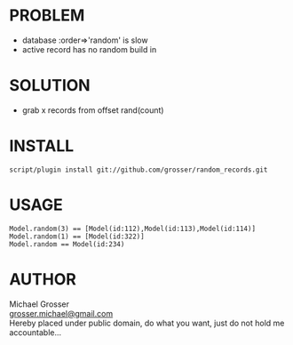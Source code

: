 PROBLEM
=======
 - database :order=>'random' is slow
 - active record has no random build in

SOLUTION
========
 - grab x records from offset rand(count)

INSTALL
=======
`script/plugin install git://github.com/grosser/random_records.git`

USAGE
=====

    Model.random(3) == [Model(id:112),Model(id:113),Model(id:114)]
    Model.random(1) == [Model(id:322)]
    Model.random == Model(id:234)
 
AUTHOR
======
Michael Grosser  
grosser.michael@gmail.com  
Hereby placed under public domain, do what you want, just do not hold me accountable...  